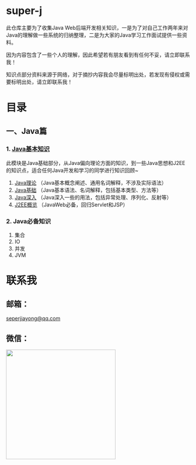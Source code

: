 # super-j

此仓库主要为了收集Java Web后端开发相关知识，一是为了对自己工作两年来对Java的理解做一些系统的归纳整理，二是为大家的Java学习工作面试提供一些资料。

因为内容包含了一些个人的理解，因此希望若有朋友看到有任何不妥，请立即联系我！

知识点部分资料来源于网络，对于摘抄内容我会尽量标明出处，若发现有侵权或需要标明出处，请立即联系我！

# 目录
## 一、Java篇
### 1. [Java基本知识](docs/java/base/README.md)

此模块是Java基础部分，从Java偏向理论方面的知识，到一些Java思想和J2EE的知识点，适合任何Java开发和学习的同学进行知识回顾~

1. [Java理论](docs/java/base/theory/README.md) （Java基本概念阐述、通用名词解释，不涉及实际语法）
2. [Java基础](docs/java/base/javabase/README.md) （Java基本语法、名词解释，包括基本类型、方法等）
3. [Java深入](docs/java/base/javadeep/README.md) （Java深入一些的用法，包括异常处理、序列化、反射等）
4. [J2EE概览](docs/java/base/j2ee/README.md) （JavaWeb必备，回归Servlet和JSP）
### 2. Java必备知识
1. 集合
2. IO
3. 并发
4. JVM


# 联系我

## 邮箱：
<seperjiayong@qq.com>

## 微信：  
<image src="images/wxqr.jpg" width='300'/>


